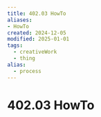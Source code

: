 ```yaml
---
title: 402.03 HowTo
aliases:
- HowTo
created: 2024-12-05
modified: 2025-01-01
tags:
  - creativeWork
  - thing
alias:
  - process
---
```

# 402.03 HowTo
